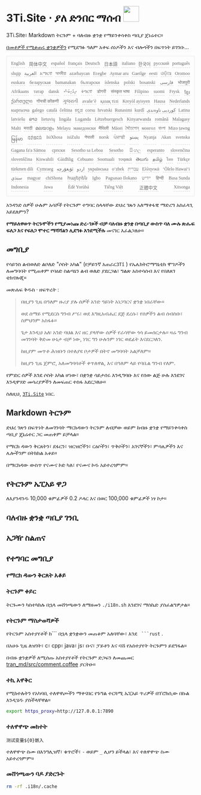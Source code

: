 <h1 style="justify-content:space-between">3Ti.Site ⋅ ያለ ድንበር ማሰብ <img src="//i-01.eu.org/3Ti/logo.svg" style="user-select:none;margin-top:-1px;width:42px"></h1>

3Ti.Site፣ Markdown ትርጉም + ባለብዙ ቋንቋ የማይንቀሳቀስ ጣቢያ ጀነሬተር።

[በመቶዎች የሚቆጠሩ ቋንቋዎችን](https://github.com/i18n-site/node/blob/main/lang/src/index.js) የሚደግፉ ዓለም አቀፍ ሰነዶችን እና ብሎጎችን በፍጥነት ይገንቡ…

<pre class="langli" style="display:flex;flex-wrap:wrap;background:transparent;border:1px solid #eee;font-size:12px;box-shadow:0 0 3px inset #eee;padding:12px 5px 4px 12px;justify-content:space-between;"><style>pre.langli i{font-weight:300;font-family:s;margin-right:7px;margin-bottom:8px;font-style:normal;color:#666;border-bottom:1px dashed #ccc;}</style><i>English</i><i> 简体中文 </i><i>español</i><i>français</i><i>Deutsch</i><i> 日本語 </i><i>italiano</i><i>한국어</i><i>русский</i><i>português</i><i>shqip</i><i>‫العربية‬</i><i>አማርኛ</i><i>অসমীয়া</i><i>azərbaycan</i><i>Eʋegbe</i><i>Aymar aru</i><i>Gaeilge</i><i>eesti</i><i>ଓଡ଼ିଆ</i><i>Oromoo</i><i>euskara</i><i>беларуская</i><i>bamanakan</i><i>български</i><i>íslenska</i><i>polski</i><i>bosanski</i><i>‫فارسی‬</i><i>भोजपुरी</i><i>Afrikaans</i><i>татар</i><i>dansk</i><i>‫ދިވެހިބަސް‬</i><i>ትግርኛ</i><i>डोगरी</i><i>संस्कृत भाषा</i><i>Filipino</i><i>suomi</i><i>Frysk</i><i>ខ្មែរ</i><i>ქართული</i><i>गोंयची कोंकणी</i><i>ગુજરાતી</i><i>avañe’ẽ</i><i>қазақ тілі</i><i>Kreyòl ayisyen</i><i>Hausa</i><i>Nederlands</i><i>кыргызча</i><i>galego</i><i>català</i><i>čeština</i><i>ಕನ್ನಡ</i><i>corsu</i><i>hrvatski</i><i>Runasimi</i><i>kurdî</i><i>‫کوردیی ناوەندی‬</i><i>Latina</i><i>latviešu</i><i>ລາວ</i><i>lietuvių</i><i>lingála</i><i>Luganda</i><i>Lëtzebuergesch</i><i>Kinyarwanda</i><i>română</i><i>Malagasy</i><i>Malti</i><i>मराठी</i><i>മലയാളം</i><i>Melayu</i><i>македонски</i><i>मैथिली</i><i>Māori</i><i>মৈতৈলোন্</i><i>монгол</i><i>বাংলা</i><i>Mizo ṭawng</i><i>မြန်မာ</i><i>𞄀𞄄𞄰𞄩𞄍𞄜𞄰</i><i>IsiXhosa</i><i>isiZulu</i><i>नेपाली</i><i>norsk</i><i>ਪੰਜਾਬੀ</i><i>‫پښتو‬</i><i>Nyanja</i><i>Akan</i><i>svenska</i><i>Gagana fa'a Sāmoa</i><i>српски</i><i>Sesotho sa Leboa</i><i>Sesotho</i><i>සිංහල</i><i>esperanto</i><i>slovenčina</i><i>slovenščina</i><i>Kiswahili</i><i>Gàidhlig</i><i>Cebuano</i><i>Soomaali</i><i>тоҷикӣ</i><i>తెలుగు</i><i>தமிழ்</i><i>ไทย</i><i>Türkçe</i><i>türkmen dili</i><i>Cymraeg</i><i>‫ئۇيغۇرچە‬</i><i>‫اردو‬</i><i>українська</i><i>o‘zbek</i><i>‫עברית‬</i><i>Ελληνικά</i><i>ʻŌlelo Hawaiʻi</i><i>‫سنڌي‬</i><i>magyar</i><i>chiShona</i><i>հայերեն</i><i>Igbo</i><i>Pagsasao Ilokano</i><i>‫ייִדיש‬</i><i>हिन्दी</i><i>Basa Sunda</i><i>Indonesia</i><i>Jawa</i><i>Èdè Yorùbá</i><i>Tiếng Việt</i><i> 正體中文 </i><i>Xitsonga</i></pre>

አንዳንድ ሰዎች ሁሉም አሳሾች የትርጉም ተግባር ስላላቸው ድህረ ገጹን አለማቀፋዊ ማድረግ አስፈላጊ አይደለምን?

**የማይለዋወጥ ትርጉሞችን የሚያመነጩ ድረ-ገጾች ብቻ ባለብዙ ቋንቋ በጣቢያ ውስጥ ባለ ሙሉ ጽሑፍ ፍለጋ እና የፍለጋ ሞተር ማሻሻልን ሊደግፉ እንደሚችሉ** መናገር እፈልጋለሁ።

## መግቢያ

የሳይንስ ልብወለድ ልቦለድ &quot;ሶስት አካል&quot; (የቻይንኛ አጠራር`3Tǐ` ) የኤሌክትሮማግኔቲክ ሞገዶችን ለመግባባት የሚጠቀም የባዕድ ስልጣኔን ልብ ወለድ ያደርጋል፣ ግልጽ አስተሳሰብ እና የበለጸገ ቴክኖሎጂ።

መጽሐፍ ቅዱስ · ዘፍጥረት :

> በዚያን ጊዜ በዓለም ዙሪያ ያሉ ሰዎች አንድ ዓይነት አነጋገርና ቋንቋ ነበራቸው።
>
> ወደ ሰማይ የሚደርስ ግንብ ሥሩ፣ ወደ እግዚአብሔር ደጅ ደረሱ፣ የሰዎችን ልብ ሰብስቡ፣ ስምህንም አስፋፉ።
>
> ጌታ እንዲህ አለ፡ አንድ ባህል እና ዘር ያላቸው ሰዎች የራሳቸው ጎሳ ይመሰርታሉ። ዛሬ ግንብ መገንባት ቅድመ ሁኔታ ብቻ ነው, ነገር ግን ሁሉንም ነገር ወደፊት እናደርጋለን.
>
> ከዚያም መጥቶ ሕዝቡን በተለያዩ ቦታዎች በትኖ መግባባት አልቻለም።
>
> ከዚያን ጊዜ ጀምሮ, አለመግባባቶች ቀጥለዋል, እና በዓለም ላይ የባቤል ግንብ የለም.

የምድር ሰዎች እንደ ሶስት አካል ሆነው፣ በቋንቋ ሳይታሰሩ እንዲግባቡ እና የሰው ልጅ ሁሉ እንደገና እንዲዋሃድ መሳሪያዎችን ለመፍጠር ተስፋ አደርጋለሁ።

ስለዚህ, [`3Ti.Site`](//3Ti.Site) ነበር.

## Markdown ትርጉም

ድህረ ገጽን በፍጥነት ለመገንባት ማርክዳውን ትርጉም ለብቻው ወይም ከብዙ ቋንቋ የማይንቀሳቀስ ጣቢያ ጄኔሬተር ጋር መጠቀም ይቻላል።

የማርክ ዳውን ቅርጸትን፣ ደፋርን፣ ዝርዝሮችን፣ ርዕሶችን፣ ጥቅሶችን፣ አገናኞችን፣ ምሳሌዎችን እና ሌሎችንም በትክክል አቆይ።

በማርክዳው ውስጥ የናሙና ኮድ ካለ፣ የናሙና ኮዱ አይተረጎምም።

## የትርጉም ኤፒአይ ዋጋ

ለእያንዳንዱ 10,000 ቁምፊዎች 0.2 ዶላር እና በወር 100,000 ቁምፊዎች ነፃ ኮታ።

## ባለብዙ ቋንቋ ጣቢያ ገንቢ

## አጋዥ ስልጠና

## የተግባር መግቢያ

### የማርክ ዳውን ቅርጸት አቆይ

### ትርጉም ቀይር

ትርጉሙን ካስተካክሉ በኋላ መሸጎጫውን ለማዘመን `./i18n.sh` እንደገና ማስኬድ ያስፈልግዎታል።

### የትርጉም ማስታወሻዎች

የትርጉም አስተያየቶች ከ\``` በኋላ ቋንቋውን መጠቆም አለባቸው፣ እንደ ` ```rust` .

በአሁኑ ጊዜ ለዝገት፣ c፣ cpp፣ java፣ js፣ ቡና፣ ፓይቶን እና ባሽ የአስተያየት ትርጉምን ይደግፋል።

በብዙ ቋንቋዎች ለሚሰጡ አስተያየቶች የትርጉም ድጋፍን ለመጨመር [tran_md/src/comment.coffee](https://github.com/i18n-site/node/blob/main/tran_md/src/comment.coffee) ያርትዑ።

### ተኪ አዋቅር

የሚከተሉትን የአካባቢ ተለዋዋጮችን ማቀናበር የጉግል ተርጓሚ ኤፒአይ ጥሪዎች በፕሮክሲው በኩል እንዲሄዱ ያስችላቸዋል።

```bash
export https_proxy=http://127.0.0.1:7890
```

### ተለዋዋጭ መክተት

```
测试变量${0}嵌入
```

ተለዋዋጭ ስሙ በእንግሊዝኛ፣ ቁጥሮች፣ `-` ወይም `_` ሊሆን ይችላል፣ እና ተለዋዋጭ ስሙ አይተረጎምም።

### መሸጎጫውን ባዶ ያድርጉት

```bash
rm -rf .i18n/.cache
```

